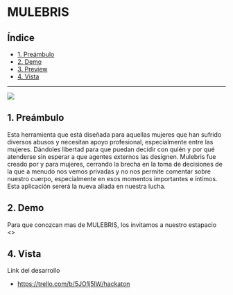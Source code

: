 # MULEBRIS 

## Índice

* [1. Preámbulo](#1-Preámbulo)
* [2. Demo](#2-Demo)
* [3. Preview](#3-Preview)
* [4. Vista](#3-Vista)

***

<img with="100" src="https://github.com/LiRizo/HLD_Mulebris/blob/master/mulebris/src/assets/img/mLogo.png">

## 1. Preámbulo
Esta herramienta que está diseñada para aquellas mujeres que han sufrido diversos abusos y necesitan apoyo profesional, especialmente entre las mujeres. Dándoles libertad para que puedan decidir con quién y por qué atenderse sin esperar a que agentes externos las designen. 
Mulebris fue creado por y para mujeres, cerrando la brecha en la toma de decisiones de la que a menudo nos vemos privadas y no nos permite comentar sobre nuestro cuerpo, especialmente en esos momentos importantes e íntimos. Esta aplicación sererá la nueva aliada en nuestra lucha.
## 2. Demo
Para que conozcan mas de MULEBRIS, los invitamos a nuestro estapacio <>

## 4. Vista
Link del desarrollo 
* <https://trello.com/b/5JO1j5lW/hackaton> 
